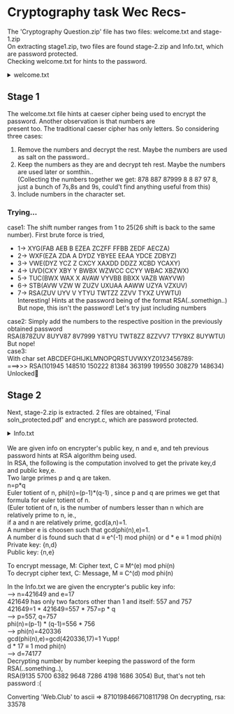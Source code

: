 # Cryptography task Wec Recs-

The 'Cryptography Question.zip' file has two files: welcome.txt and stage-1.zip<br>
On extracting stage1.zip, two files are found stage-2.zip and Info.txt, which are password protected. <br>
Checking welcome.txt for hints to the password.<br>

<details>
  <summary>welcome.txt<br></summary>
  Let me tell you about Julius Caesar. He started using Caesar cipher, one of the simplest and most widely known encryption <br>
  techniques. It is a type of substitution cipher in which each letter in the plaintext is replaced by a letter some fixed <br>
  number of positions down the alphabet.<br>
  The password is<br>
  YZH(878GBC 8BFC87 8C7999 F8AFB ADA8GG 8GGCC7 A7F9EG 8BFDAB)<br>
  But, is it though?<br>
</details>


## Stage 1
The welcome.txt file hints at caeser cipher being used to encrypt the password. Another observation is that numbers are <br>
present too. The traditional caeser cipher has only letters. So considering three cases:<br>
1) Remove the numbers and decrypt the rest. Maybe the numbers are used as salt on the password..<br>
2) Keep the numbers as they are and decrypt teh rest. Maybe the numbers are used later or somthin..<br>
  (Collecting the numbers together we get: 878 887 87999 8 8 87 97 8, just a bunch of 7s,8s and 9s, could't find anything useful from this)<br>
3) Include numbers in the character set.<br>

### Trying... 
case1: The shift number ranges from 1 to 25(26 shift is back to the same number). First brute force is tried,<br>
- 1-> XYG(FAB AEB B EZEA ZCZFF FFBB ZEDF AECZA)
- 2-> WXF(EZA ZDA A DYDZ YBYEE EEAA YDCE ZDBYZ)
- 3-> VWE(DYZ YCZ Z CXCY XAXDD DDZZ XCBD YCAXY)
- 4-> UVD(CXY XBY Y BWBX WZWCC CCYY WBAC XBZWX)
- 5-> TUC(BWX WAX X AVAW VYVBB BBXX VAZB WAYVW)
- 6-> STB(AVW VZW W ZUZV UXUAA AAWW UZYA VZXUV)
- 7-> RSA(ZUV UYV V YTYU TWTZZ ZZVV TYXZ UYWTU) <br>
Interesting! Hints at the password being of the format RSA(..somethign..) <br>
But nope, this isn't the password! Let's try just including numbers<br>

case2: Simply add the numbers to the respective position in the previously obtained password<br>
RSA(878ZUV 8UYV87 8V7999 Y8TYU TWT8ZZ 8ZZVV7 T7Y9XZ 8UYWTU)<br>
But nope!<br>
case3: <br>
With char set ABCDEFGHIJKLMNOPQRSTUVWXYZ0123456789:<br>
===>>> RSA(101945 148510 150222 81384 363199 199550 308279 148634)<br>
Unlocked🥳<br>

## Stage 2
Next, stage-2.zip is extracted. 2 files are obtained, 'Final soln_protected.pdf' and encrypt.c, which are password protected.<br>

<details>
  <summary>Info.txt<br></summary>
  This is stage 2.<br>
  Info on encrypter's public key:<br>
  n = 421649<br>
  e = 17<br>
<br>
Remember if you are stuck somewhere "Web.Club" will help you.<br>
</details>

<br>
We are given info on encrypter's public key, n and e, and teh previous password hints at RSA algorithm being used. <br>
In RSA, the following is the computation involved to get the private key,d and public key,e.<br>
Two large primes p and q are taken. <br>
n=p*q<br>
Euler totient of n, phi(n)=(p-1)*(q-1) , since p and q are primes we get that formula for euler totient of n.<br>
(Euler totient of n, is the number of numbers lesser than n which are relatively prime to n, ie., <br>
if a and n are relatively prime, gcd(a,n)=1.<br>
A number e is choosen such that gcd(phi(n),e)=1.<br>
A number d is found such that d ≡ e^(-1) mod phi(n) or d * e ≡ 1 mod phi(n)<br>
Private key: {n,d}<br>
Public key: {n,e}<br>

To encrypt message, M: Cipher text, C ≡ M^(e) mod phi(n)<br>
To decrypt cipher text, C: Message, M ≡ C^(d) mod phi(n)<br>

In the Info.txt we are given the encrypter's public key info: <br>
--> n=421649 and e=17<br>
421649 has only two factors other than 1 and itself: 557 and 757<br>
421649=1 * 421649=557 * 757=p * q<br>
--> p=557, q=757<br>
    phi(n)=(p-1) * (q-1)=556 * 756<br>
--> phi(n)=420336<br>
    gcd(phi(n),e)=gcd(420336,17)=1 Yupp!<br>
    d * 17 ≡ 1 mod phi(n)<br>
--> d=74177<br>
Decrypting number by number keeping the password of the form RSA(..something..),<br>
RSA(9135 5700 6382 9648 7286 4198 1686 3054) But, that's not teh password :( <br>

Converting 'Web.Club' to ascii => 8710198466710811798 
On decrypting, rsa: 
33578
